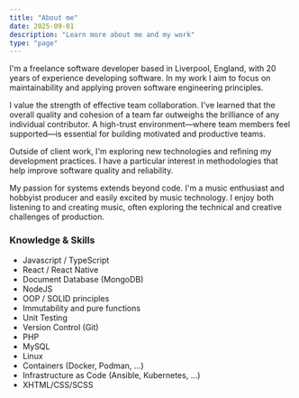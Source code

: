 ```yaml
---
title: "About me"
date: 2025-09-01
description: "Learn more about me and my work"
type: "page"
---
```


I'm a freelance software developer based in Liverpool, England, with 20 years of experience developing software. In my work I aim to focus on maintainability and applying proven software engineering principles.

I value the strength of effective team collaboration. I've learned that the overall quality and cohesion of a team far outweighs the brilliance of any individual contributor. A high-trust environment—where team members feel supported—is essential for building motivated and productive teams.

Outside of client work, I'm exploring new technologies and refining my development practices. I have a particular interest in methodologies that help improve software quality and reliability.

My passion for systems extends beyond code. I'm a music enthusiast and hobbyist producer and easily excited by music technology. I enjoy both listening to and creating music, often exploring the technical and creative challenges of production.


### Knowledge & Skills

- Javascript / TypeScript
- React / React Native
- Document Database (MongoDB)
- NodeJS
- OOP / SOLID principles
- Immutability and pure functions
- Unit Testing
- Version Control (Git)
- PHP
- MySQL
- Linux
- Containers (Docker, Podman, ...)
- Infrastructure as Code (Ansible, Kubernetes, ...)
- XHTML/CSS/SCSS